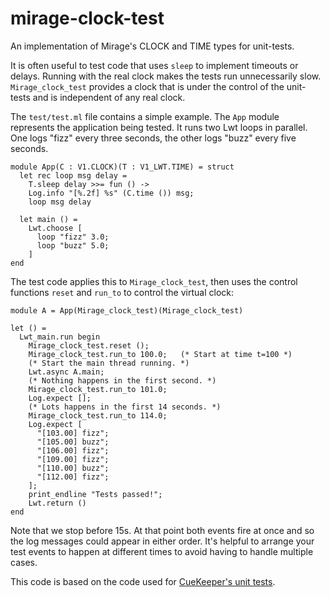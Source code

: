 # mirage-clock-test

An implementation of Mirage's CLOCK and TIME types for unit-tests.

It is often useful to test code that uses `sleep` to implement timeouts or delays.
Running with the real clock makes the tests run unnecessarily slow.
`Mirage_clock_test` provides a clock that is under the control of the unit-tests and is independent of any real clock.

The `test/test.ml` file contains a simple example.
The `App` module represents the application being tested.
It runs two Lwt loops in parallel.
One logs "fizz" every three seconds, the other logs "buzz" every five seconds.

```
module App(C : V1.CLOCK)(T : V1_LWT.TIME) = struct
  let rec loop msg delay =
    T.sleep delay >>= fun () ->
    Log.info "[%.2f] %s" (C.time ()) msg;
    loop msg delay

  let main () =
    Lwt.choose [
      loop "fizz" 3.0;
      loop "buzz" 5.0;
    ]
end
```

The test code applies this to `Mirage_clock_test`, then uses the control functions `reset` and `run_to` to control the virtual clock:

```
module A = App(Mirage_clock_test)(Mirage_clock_test)

let () =
  Lwt_main.run begin
    Mirage_clock_test.reset ();
    Mirage_clock_test.run_to 100.0;   (* Start at time t=100 *)
    (* Start the main thread running. *)
    Lwt.async A.main;
    (* Nothing happens in the first second. *)
    Mirage_clock_test.run_to 101.0;
    Log.expect [];
    (* Lots happens in the first 14 seconds. *)
    Mirage_clock_test.run_to 114.0;
    Log.expect [
      "[103.00] fizz";
      "[105.00] buzz";
      "[106.00] fizz";
      "[109.00] fizz";
      "[110.00] buzz";
      "[112.00] fizz";
    ];
    print_endline "Tests passed!";
    Lwt.return ()
end
```

Note that we stop before 15s.
At that point both events fire at once and so the log messages could appear in either order.
It's helpful to arrange your test events to happen at different times to avoid having to handle multiple cases.

This code is based on the code used for [CueKeeper's unit tests](https://github.com/talex5/cuekeeper/blob/ce81f4e3c40b79d99ac4063d22cfba4cd568e7e5/tests/test.ml#L27).
